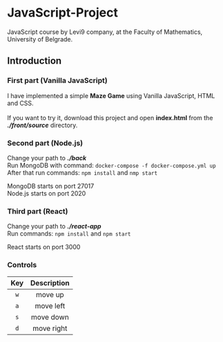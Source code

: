 # JavaScript-Project
JavaScript course by Levi9 company, at the Faculty of Mathematics, University of Belgrade.


## Introduction

### First part (Vanilla JavaScript)
I have implemented a simple <strong>Maze Game</strong> using Vanilla JavaScript, HTML and CSS.<br>  
If you want to try it, download this project and open <strong>index.html</strong> from the <em><strong>./front/source</strong></em> directory. 

### Second part (Node.js)
Change your path to <em><strong>./back</strong></em> <br>
Run MongoDB with command: `docker-compose -f docker-compose.yml up` <br>
After that run commands: `npm install` and `nmp start`

MongoDB starts on port 27017<br>
Node.js starts on port 2020<br>

### Third part (React)
Change your path to <em><strong>./react-app</strong></em><br>
Run commands: `npm install` and `npm start`<br>

React starts on port 3000<br>

### Controls
| Key | Description|
| :-------------: | :-----------------: |
| `w` | move up |
| `a` | move left |
| `s` | move down |
| `d` | move right |
